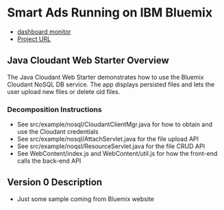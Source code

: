 # Smart Ads Running on IBM Bluemix

* [dashboard monitor](https://ec5aca5b-3050-4ec3-99a6-e0f945b442e9-bluemix.cloudant.com/dashboard.html#usage)
* [Project URL](https://smartads.mybluemix.net/)

## Java Cloudant Web Starter Overview

The Java Cloudant Web Starter demonstrates how to use the Bluemix Cloudant NoSQL DB service. The app displays persisted files and lets the user upload new files or delete old files.

### Decomposition Instructions

* See src/example/nosql/CloudantClientMgr.java for how to obtain and use the Cloudant credentials
* See src/example/nosql/AttachServlet.java for the file upload API
* See src/example/noqsl/ResourceServlet.java for the file CRUD API
* See WebContent/index.js and WebContent/util.js for how the front-end calls the back-end API

## Version 0 Description

* Just some sample coming from Bluemix website

